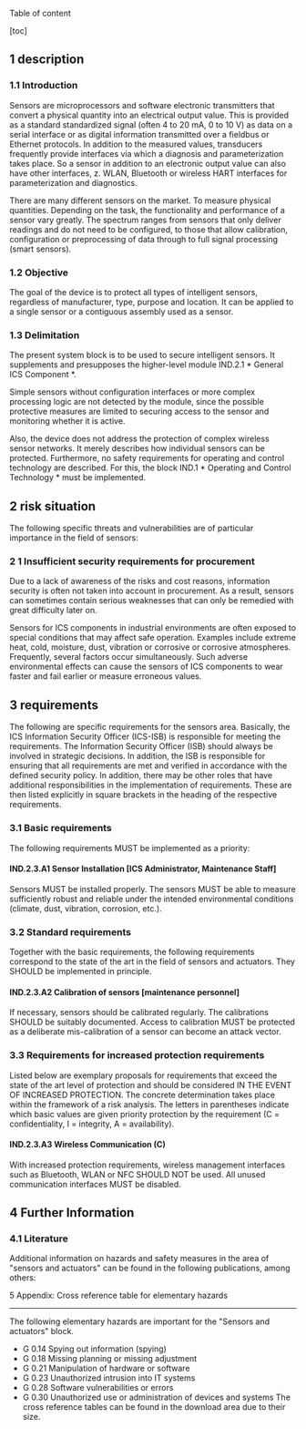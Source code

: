 Table of content

[toc]
 
1 description
--------------

### 1.1 Introduction

Sensors are microprocessors and software electronic transmitters that convert a physical quantity into an electrical output value. This is provided as a standard standardized signal (often 4 to 20 mA, 0 to 10 V) as data on a serial interface or as digital information transmitted over a fieldbus or Ethernet protocols. In addition to the measured values, transducers frequently provide interfaces via which a diagnosis and parameterization takes place. So a sensor in addition to an electronic output value can also have other interfaces, z. WLAN, Bluetooth or wireless HART interfaces for parameterization and diagnostics.

There are many different sensors on the market. To measure physical quantities. Depending on the task, the functionality and performance of a sensor vary greatly. The spectrum ranges from sensors that only deliver readings and do not need to be configured, to those that allow calibration, configuration or preprocessing of data through to full signal processing (smart sensors).

### 1.2 Objective

The goal of the device is to protect all types of intelligent sensors, regardless of manufacturer, type, purpose and location. It can be applied to a single sensor or a contiguous assembly used as a sensor.

### 1.3 Delimitation

The present system block is to be used to secure intelligent sensors. It supplements and presupposes the higher-level module IND.2.1 * General ICS Component *.

Simple sensors without configuration interfaces or more complex processing logic are not detected by the module, since the possible protective measures are limited to securing access to the sensor and monitoring whether it is active.

Also, the device does not address the protection of complex wireless sensor networks. It merely describes how individual sensors can be protected. Furthermore, no safety requirements for operating and control technology are described. For this, the block IND.1 * Operating and Control Technology * must be implemented.

2 risk situation
-----------------

The following specific threats and vulnerabilities are of particular importance in the field of sensors:

### 2 1 Insufficient security requirements for procurement

Due to a lack of awareness of the risks and cost reasons, information security is often not taken into account in procurement. As a result, sensors can sometimes contain serious weaknesses that can only be remedied with great difficulty later on.

Sensors for ICS components in industrial environments are often exposed to special conditions that may affect safe operation. Examples include extreme heat, cold, moisture, dust, vibration or corrosive or corrosive atmospheres. Frequently, several factors occur simultaneously. Such adverse environmental effects can cause the sensors of ICS components to wear faster and fail earlier or measure erroneous values.

3 requirements
---------------

The following are specific requirements for the sensors area. Basically, the ICS Information Security Officer (ICS-ISB) is responsible for meeting the requirements. The Information Security Officer (ISB) should always be involved in strategic decisions. In addition, the ISB is responsible for ensuring that all requirements are met and verified in accordance with the defined security policy. In addition, there may be other roles that have additional responsibilities in the implementation of requirements. These are then listed explicitly in square brackets in the heading of the respective requirements.
### 3.1 Basic requirements

The following requirements MUST be implemented as a priority:

#### IND.2.3.A1 Sensor Installation [ICS Administrator, Maintenance Staff]

Sensors MUST be installed properly. The sensors MUST be able to measure sufficiently robust and reliable under the intended environmental conditions (climate, dust, vibration, corrosion, etc.).

### 3.2 Standard requirements

Together with the basic requirements, the following requirements correspond to the state of the art in the field of sensors and actuators. They SHOULD be implemented in principle.

#### IND.2.3.A2 Calibration of sensors [maintenance personnel]

If necessary, sensors should be calibrated regularly. The calibrations SHOULD be suitably documented. Access to calibration MUST be protected as a deliberate mis-calibration of a sensor can become an attack vector.

### 3.3 Requirements for increased protection requirements

Listed below are exemplary proposals for requirements that exceed the state of the art level of protection and should be considered IN THE EVENT OF INCREASED PROTECTION. The concrete determination takes place within the framework of a risk analysis. The letters in parentheses indicate which basic values ​​are given priority protection by the requirement (C = confidentiality, I = integrity, A = availability).

#### IND.2.3.A3 Wireless Communication (C)

With increased protection requirements, wireless management interfaces such as Bluetooth, WLAN or NFC SHOULD NOT be used. All unused communication interfaces MUST be disabled.

4 Further Information
------------------------------

### 4.1 Literature

Additional information on hazards and safety measures in the area of ​​"sensors and actuators" can be found in the following publications, among others:

5 Appendix: Cross reference table for elementary hazards
-------------------------------------------------- --------

The following elementary hazards are important for the "Sensors and actuators" block.

* G 0.14 Spying out information (spying)
* G 0.18 Missing planning or missing adjustment
* G 0.21 Manipulation of hardware or software
* G 0.23 Unauthorized intrusion into IT systems
* G 0.28 Software vulnerabilities or errors
* G 0.30 Unauthorized use or administration of devices and systems
The cross reference tables can be found in the download area due to their size.
